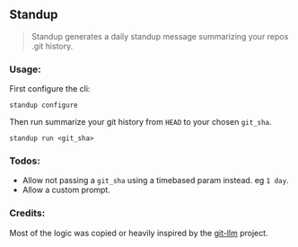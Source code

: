 ## Standup  

> Standup generates a daily standup message summarizing your repos .git history.

### Usage:

First configure the cli:

```
standup configure
```


Then run summarize your git history from `HEAD` to your chosen `git_sha`.

```
standup run <git_sha>
```


### Todos:

* Allow not passing a `git_sha` using a timebased param instead. eg `1 day`. 
* Allow a custom prompt.

### Credits:

Most of the logic was copied or heavily inspired by the [git-llm](https://github.com/rsaryev/git-llm) project.
